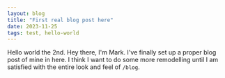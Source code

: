 ```yaml
---
layout: blog
title: "First real blog post here"
date: 2023-11-25
tags: test, hello-world
---
```


Hello world the 2nd. Hey there, I'm Mark. I've finally set up a proper blog post of mine in here. I think I want to do some more remodelling until I am satisfied with the entire look and feel of <code>/blog</code>.
